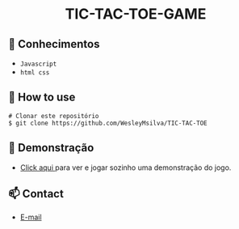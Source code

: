 <h1 align="center">TIC-TAC-TOE-GAME</h1>


## :rocket: Conhecimentos
 - `Javascript`
 - `html css`

## :book: How to use

```
# Clonar este repositório
$ git clone https://github.com/WesleyMsilva/TIC-TAC-TOE

```
## :link: Demonstração
  - <a target="_blank" href="https://wesleymsilva.github.io/Minigame-TIC-TAC-TOE/"> Click aqui </a> para ver e jogar sozinho uma demonstração do jogo.

## :mailbox: Contact
  - <a target="_blank" href="wesley.mensilva18@gmail.com">E-mail</a>
